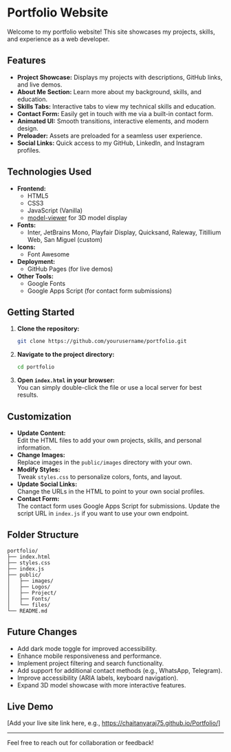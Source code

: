 # Portfolio Website

Welcome to my portfolio website! This site showcases my projects, skills, and experience as a web developer.

## Features

- **Project Showcase:** Displays my projects with descriptions, GitHub links, and live demos.
- **About Me Section:** Learn more about my background, skills, and education.
- **Skills Tabs:** Interactive tabs to view my technical skills and education.
- **Contact Form:** Easily get in touch with me via a built-in contact form.
- **Animated UI:** Smooth transitions, interactive elements, and modern design.
- **Preloader:** Assets are preloaded for a seamless user experience.
- **Social Links:** Quick access to my GitHub, LinkedIn, and Instagram profiles.

## Technologies Used

- **Frontend:**  
  - HTML5  
  - CSS3  
  - JavaScript (Vanilla)
  - [model-viewer](https://modelviewer.dev/) for 3D model display
- **Fonts:**  
  - Inter, JetBrains Mono, Playfair Display, Quicksand, Raleway, Titillium Web, San Miguel (custom)
- **Icons:**  
  - Font Awesome
- **Deployment:**  
  - GitHub Pages (for live demos)
- **Other Tools:**  
  - Google Fonts  
  - Google Apps Script (for contact form submissions)

## Getting Started

1. **Clone the repository:**
    ```bash
    git clone https://github.com/yourusername/portfolio.git
    ```
2. **Navigate to the project directory:**
    ```bash
    cd portfolio
    ```
3. **Open `index.html` in your browser:**  
   You can simply double-click the file or use a local server for best results.

## Customization

- **Update Content:**  
  Edit the HTML files to add your own projects, skills, and personal information.
- **Change Images:**  
  Replace images in the `public/images` directory with your own.
- **Modify Styles:**  
  Tweak `styles.css` to personalize colors, fonts, and layout.
- **Update Social Links:**  
  Change the URLs in the HTML to point to your own social profiles.
- **Contact Form:**  
  The contact form uses Google Apps Script for submissions. Update the script URL in `index.js` if you want to use your own endpoint.

## Folder Structure

```
portfolio/
├── index.html
├── styles.css
├── index.js
├── public/
│   ├── images/
│   ├── Logos/
│   ├── Project/
│   ├── Fonts/
│   └── files/
└── README.md
```

## Future Changes

- Add dark mode toggle for improved accessibility.
- Enhance mobile responsiveness and performance.
- Implement project filtering and search functionality.
- Add support for additional contact methods (e.g., WhatsApp, Telegram).
- Improve accessibility (ARIA labels, keyboard navigation).
- Expand 3D model showcase with more interactive features.

## Live Demo

[Add your live site link here, e.g., https://chaitanyaraj75.github.io/Portfolio/]

---

Feel free to reach out for collaboration or feedback!